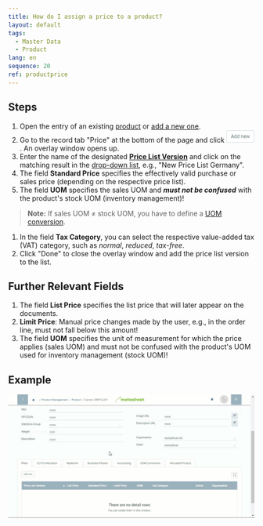 ```yaml
---
title: How do I assign a price to a product?
layout: default
tags:
  - Master Data
  - Product
lang: en
sequence: 20
ref: productprice
---
```


## Steps
1. Open the entry of an existing [product](Menu) or [add a new one](NewProduct).
1. Go to the record tab "Price" at the bottom of the page and click ![](assets/Add_New_Button.png). An overlay window opens up.
1. Enter the name of the designated [**Price List Version**](Add_price-list-version) and click on the matching result in the [drop-down list](Keyboard_shortcuts_reference), e.g., "New Price List Germany".
1. The field **Standard Price** specifies the effectively valid purchase or sales price (depending on the respective price list).
1. The field **UOM** specifies the sales UOM and ***must not be confused*** with the product's stock UOM (inventory management)!
 >**Note:** If sales UOM ≠ stock UOM, you have to define a [UOM conversion](Convert_UOMs).

1. In the field **Tax Category**, you can select the respective value-added tax (VAT) category, such as *normal*, *reduced*, *tax-free*.
1. Click "Done" to close the overlay window and add the price list version to the list.

## Further Relevant Fields
1. The field **List Price** specifies the list price that will later appear on the documents.
1. **Limit Price**: Manual price changes made by the user, e.g., in the order line, must not fall below this amount!
1. The field **UOM** specifies the unit of measurement for which the price applies (sales UOM) and must not be confused with the product's UOM used for inventory management (stock UOM)!

## Example
![](assets/NewProductPrice.gif)
